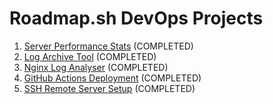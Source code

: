 # Roadmap.sh DevOps Projects

1. [Server Performance Stats](https://roadmap.sh/projects/server-stats) (COMPLETED)
2. [Log Archive Tool](https://roadmap.sh/projects/log-archive-tool) (COMPLETED)
3. [Nginx Log Analyser](https://roadmap.sh/projects/nginx-log-analyser) (COMPLETED)
4. [GitHub Actions Deployment](https://roadmap.sh/projects/github-actions-deployment-workflow) (COMPLETED)
5. [SSH Remote Server Setup](https://roadmap.sh/projects/ssh-remote-server-setup) (COMPLETED)